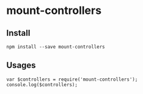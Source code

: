 # mount-controllers

 

## Install

    npm install --save mount-controllers

## Usages

```
var $controllers = require('mount-controllers');
console.log($controllers);
```